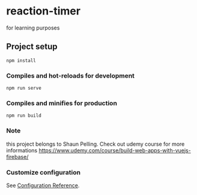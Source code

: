 # reaction-timer
for learning purposes

## Project setup
```
npm install
```

### Compiles and hot-reloads for development
```
npm run serve
```

### Compiles and minifies for production
```
npm run build
```

### Note
this project belongs to Shaun Pelling. Check out udemy course for more informations 
https://www.udemy.com/course/build-web-apps-with-vuejs-firebase/

### Customize configuration
See [Configuration Reference](https://cli.vuejs.org/config/).
